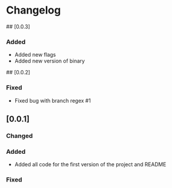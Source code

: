 # Changelog

## [0.0.3]

### Added
- Added new flags
- Added new version of binary

## [0.0.2]

### Fixed
- Fixed bug with branch regex #1

## [0.0.1]


### Changed


### Added
- Added all code for the first version of the project and README

### Fixed
